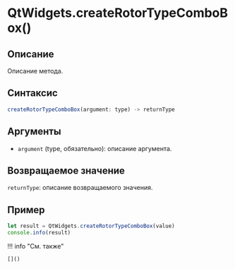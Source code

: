 # QtWidgets.createRotorTypeComboBox()

## Описание
Описание метода.

## Синтаксис
```javascript
createRotorTypeComboBox(argument: type) -> returnType
```

## Аргументы
- `argument` (type, обязательно): описание аргумента.

## Возвращаемое значение
`returnType`: описание возвращаемого значения.

## Пример
```javascript linenums="1"
let result = QtWidgets.createRotorTypeComboBox(value)
console.info(result)
```

!!! info "См. также"

    []()

